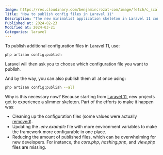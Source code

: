 ```yaml
---
Image: https://res.cloudinary.com/benjamincrozat-com/image/fetch/c_scale,f_webp,q_auto,w_1200/https://github.com/benjamincrozat/content/assets/3613731/f89fc0a0-564d-498d-aafa-a27292378376
Title: "How to publish config files in Laravel 11"
Description: "The new minimalist application skeleton in Laravel 11 comes with no configuration files. Here's how to publish them."
Published at: 2024-02-23
Modified at: 2024-03-21
Categories: laravel
---
```


To publish additional configuration files in Laravel 11, use:

```bash
php artisan config:publish
```

Laravel will then ask you to choose which configuration file you want to publish.

And by the way, you can also publish them all at once using:

```bash
php artisan config:publish --all
```

Why is this necessary now? Because starting from [Laravel 11](https://laravel.com/docs/11.x/releases), new projects get to experience a slimmer skeleton. Part of the efforts to make it happen was:
- Cleaning up the configuration files (some values were actually [removed](https://github.com/laravel/laravel/commit/f437205a5e11e6fd5ea64e4adc30ab155131c79f)).
- Updating the _.env.example_ file with more environment variables to make the framework more configurable in one place.
- Reducing the amount of published files, which can be overwhelming for new developers. For instance, the _cors.php_, _hashing.php_, and _view.php_ files are missing.
